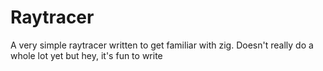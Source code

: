# Raytracer

A very simple raytracer written to get familiar with zig. Doesn't
really do a whole lot yet but hey, it's fun to write
